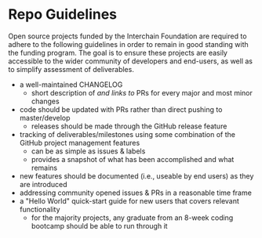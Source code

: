 # Repo Guidelines

Open source projects funded by the Interchain Foundation are required to adhere to the following guidelines in order to remain in good standing with the funding program. The goal is to ensure these projects are easily accessible to the wider community of developers and end-users, as well as to simplify assessment of deliverables.

- a well-maintained CHANGELOG
	- short description of _and links to_ PRs for every major and most minor changes
- code should be updated with PRs rather than direct pushing to master/develop
	- releases should be made through the GitHub release feature
- tracking of deliverables/milestones using some combination of the GitHub project management features
	- can be as simple as issues & labels
	- provides a snapshot of what has been accomplished and what remains
- new features should be documented (i.e., useable by end users) as they are introduced
- addressing community opened issues & PRs in a reasonable time frame
- a "Hello World" quick-start guide for new users that covers relevant functionality
	- for the majority projects, any graduate from an 8-week coding bootcamp should be able to run through it 
